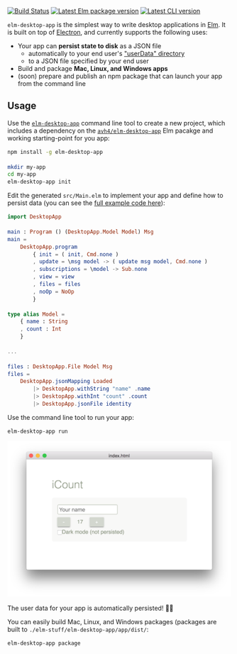 [![Build Status](https://travis-ci.org/avh4/elm-desktop-app.svg?branch=master)](https://travis-ci.org/avh4/elm-desktop-app)
[![Latest Elm package version](https://img.shields.io/elm-package/v/avh4/elm-desktop-app.svg?label=elm)][elm-package]
[![Latest CLI version](https://img.shields.io/npm/v/elm-desktop-app.svg)][npm-package]


`elm-desktop-app` is the simplest way to write desktop applications in [Elm].
It is built on top of [Electron], and currently supports the following uses:

- Your app can **persist state to disk** as a JSON file
  - automatically to your end user's ["userData" directory](https://electronjs.org/docs/api/app#appgetpathname)
  - to a JSON file specified by your end user
- Build and package **Mac, Linux, and Windows apps**
- (soon) prepare and publish an npm package that can launch your app from the command line


[Elm]: https://elm-lang.org/
[Electron]: https://electronjs.org/
[elm-package]: https://package.elm-lang.org/packages/avh4/elm-desktop-app/latest/
[npm-package]: https://www.npmjs.com/package/elm-desktop-app


## Usage

Use the [`elm-desktop-app`][npm-package] command line tool to create a new project, which includes a dependency on the [`avh4/elm-desktop-app`][elm-package] Elm pacakge and working starting-point for you app:

```sh
npm install -g elm-desktop-app

mkdir my-app
cd my-app
elm-desktop-app init
```

Edit the generated `src/Main.elm` to implement your app and define how to persist data (you can see the [full example code here](https://github.com/avh4/elm-desktop-app/tree/master/example)):

```elm
import DesktopApp

main : Program () (DesktopApp.Model Model) Msg
main =
    DesktopApp.program
        { init = ( init, Cmd.none )
        , update = \msg model -> ( update msg model, Cmd.none )
        , subscriptions = \model -> Sub.none
        , view = view
        , files = files
        , noOp = NoOp
        }
        
type alias Model =
    { name : String
    , count : Int
    }
    
...
    
files : DesktopApp.File Model Msg
files =
    DesktopApp.jsonMapping Loaded
        |> DesktopApp.withString "name" .name
        |> DesktopApp.withInt "count" .count
        |> DesktopApp.jsonFile identity
```

Use the command line tool to run your app:

```sh
elm-desktop-app run
```

![Screenshot of the running example app](screenshot.png)

The user data for your app is automatically persisted! 💾🎉

You can easily build Mac, Linux, and Windows packages (packages are built to `./elm-stuff/elm-desktop-app/app/dist/`:

```sh
elm-desktop-app package
```
